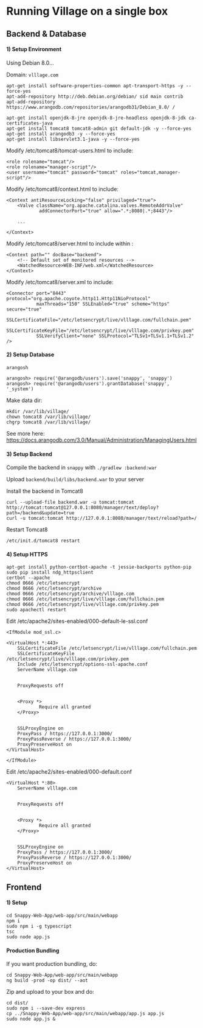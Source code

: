 
# Running Village on a single box

## Backend & Database

#### 1) Setup Environment

Using Debian 8.0...

Domain: `vlllage.com`

    apt-get install software-properties-common apt-transport-https -y --force-yes
    apt-add-repository http://deb.debian.org/debian/ sid main contrib
    apt-add-repository https://www.arangodb.com/repositories/arangodb31/Debian_8.0/ /
    
    apt-get install openjdk-8-jre openjdk-8-jre-headless openjdk-8-jdk ca-certificates-java
    apt-get install tomcat8 tomcat8-admin git default-jdk -y --force-yes
    apt-get install arangodb3 -y --force-yes
    apt-get install libservlet3.1-java -y --force-yes

Modify /etc/tomcat8/tomcat-users.html to include:

    <role rolename="tomcat"/>
    <role rolename="manager-script"/>
    <user username="tomcat" password="tomcat" roles="tomcat,manager-script"/>

Modify /etc/tomcat8/context.html to include:

    <Context antiResourceLocking="false" privilaged="true">
        <Valve className="org.apache.catalina.valves.RemoteAddrValve"
                addConnectorPort="true" allow=".*;8080|.*;8443"/>
        
        ...
        
    </Context>


Modify /etc/tomcat8/server.html to include within <Host>:

    <Context path="" docBase="backend">
        <!-- Default set of monitored resources -->
        <WatchedResource>WEB-INF/web.xml</WatchedResource>
    </Context>

Modify /etc/tomcat8/server.xml to include:

    <Connector port="8443" protocol="org.apache.coyote.http11.Http11NioProtocol"
               maxThreads="150" SSLEnabled="true" scheme="https" secure="true"
               SSLCertificateFile="/etc/letsencrypt/live/vlllage.com/fullchain.pem"
               SSLCertificateKeyFile="/etc/letsencrypt/live/vlllage.com/privkey.pem"
               SSLVerifyClient="none" SSLProtocol="TLSv1+TLSv1.1+TLSv1.2" />
               
#### 2) Setup Database

`arangosh`

    arangosh> require('@arangodb/users').save('snappy', 'snappy')
    arangosh> require('@arangodb/users').grantDatabase('snappy', '_system')

Make data dir:

    mkdir /var/lib/village/
    chown tomcat8 /var/lib/village/
    chgrp tomcat8 /var/lib/village/

See more here:
https://docs.arangodb.com/3.0/Manual/Administration/ManagingUsers.html

#### 3) Setup Backend

Compile the backend in `snappy` with `./gradlew :backend:war`

Upload `backend/build/libs/backend.war` to your server

Install the backend in Tomcat8

    curl --upload-file backend.war -u tomcat:tomcat http://tomcat:tomcat@127.0.0.1:8080/manager/text/deploy?path=/backend&update=true
    curl -u tomcat:tomcat http://127.0.0.1:8080/manager/text/reload?path=/

Restart Tomcat8

`/etc/init.d/tomcat8 restart`

#### 4) Setup HTTPS

    apt-get install python-certbot-apache -t jessie-backports python-pip
    sudo pip install ndg_httpsclient
    certbot --apache
    chmod 0666 /etc/letsencrypt
    chmod 0666 /etc/letsencrypt/archive
    chmod 0666 /etc/letsencrypt/archive/vlllage.com
    chmod 0666 /etc/letsencrypt/live/vlllage.com/fullchain.pem
    chmod 0666 /etc/letsencrypt/live/vlllage.com/privkey.pem
    sudo apachectl restart

Edit /etc/apache2/sites-enabled/000-default-le-ssl.conf 

    <IfModule mod_ssl.c>
    
    <VirtualHost *:443>
        SSLCertificateFile /etc/letsencrypt/live/vlllage.com/fullchain.pem
        SSLCertificateKeyFile /etc/letsencrypt/live/vlllage.com/privkey.pem
        Include /etc/letsencrypt/options-ssl-apache.conf
        ServerName vlllage.com
    
    
        ProxyRequests off
    
    
        <Proxy *>
                Require all granted
        </Proxy>
    
    
        SSLProxyEngine on
        ProxyPass / https://127.0.0.1:3000/
        ProxyPassReverse / https://127.0.0.1:3000/
        ProxyPreserveHost on
    </VirtualHost>

    </IfModule>

Edit /etc/apache2/sites-enabled/000-default.conf 

    <VirtualHost *:80>
        ServerName vlllage.com
    
    
        ProxyRequests off
    
    
        <Proxy *>
                Require all granted
        </Proxy>
    
    
        SSLProxyEngine on
        ProxyPass / https://127.0.0.1:3000/
        ProxyPassReverse / https://127.0.0.1:3000/
        ProxyPreserveHost on
    </VirtualHost>

## Frontend

#### 1) Setup

    cd Snappy-Web-App/web-app/src/main/webapp
    npm i
    sudo npm i -g typescript
    tsc
    sudo node app.js

#### Production Bundling

If you want production bundling, do:

    cd Snappy-Web-App/web-app/src/main/webapp
    ng build -prod -op dist/ --aot
    
Zip and upload to your box and do:

    cd dist/
    sudo npm i --save-dev express
    cp ../Snappy-Web-App/web-app/src/main/webapp/app.js app.js
    sudo node app.js &